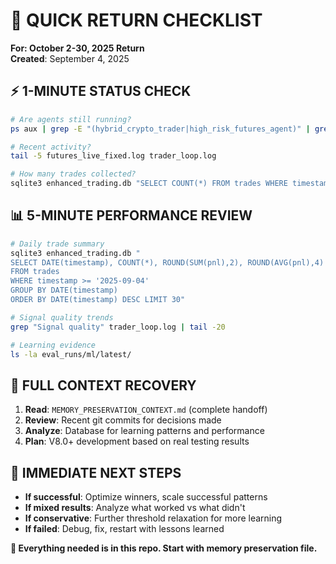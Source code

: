 # 🎯 QUICK RETURN CHECKLIST

**For: October 2-30, 2025 Return**  
**Created**: September 4, 2025  

## ⚡ **1-MINUTE STATUS CHECK**
```bash
# Are agents still running?
ps aux | grep -E "(hybrid_crypto_trader|high_risk_futures_agent)" | grep -v grep

# Recent activity?
tail -5 futures_live_fixed.log trader_loop.log

# How many trades collected?
sqlite3 enhanced_trading.db "SELECT COUNT(*) FROM trades WHERE timestamp >= '2025-09-04'"
```

## 📊 **5-MINUTE PERFORMANCE REVIEW**
```bash
# Daily trade summary
sqlite3 enhanced_trading.db "
SELECT DATE(timestamp), COUNT(*), ROUND(SUM(pnl),2), ROUND(AVG(pnl),4)
FROM trades 
WHERE timestamp >= '2025-09-04'
GROUP BY DATE(timestamp) 
ORDER BY DATE(timestamp) DESC LIMIT 30"

# Signal quality trends
grep "Signal quality" trader_loop.log | tail -20

# Learning evidence
ls -la eval_runs/ml/latest/
```

## 🧠 **FULL CONTEXT RECOVERY**
1. **Read**: `MEMORY_PRESERVATION_CONTEXT.md` (complete handoff)
2. **Review**: Recent git commits for decisions made
3. **Analyze**: Database for learning patterns and performance
4. **Plan**: V8.0+ development based on real testing results

## 🚀 **IMMEDIATE NEXT STEPS**
- **If successful**: Optimize winners, scale successful patterns
- **If mixed results**: Analyze what worked vs what didn't  
- **If conservative**: Further threshold relaxation for more learning
- **If failed**: Debug, fix, restart with lessons learned

**🎯 Everything needed is in this repo. Start with memory preservation file.**

